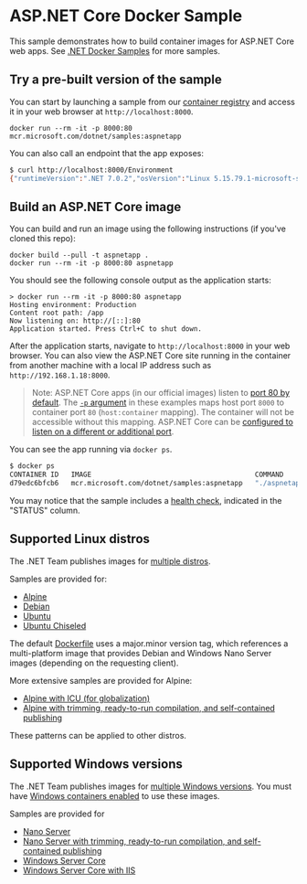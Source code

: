 # ASP.NET Core Docker Sample

This sample demonstrates how to build container images for ASP.NET Core web apps. See [.NET Docker Samples](../README.md) for more samples.

## Try a pre-built version of the sample

You can start by launching a sample from our [container registry](https://mcr.microsoft.com/) and access it in your web browser at `http://localhost:8000`.

```console
docker run --rm -it -p 8000:80 mcr.microsoft.com/dotnet/samples:aspnetapp
```

You can also call an endpoint that the app exposes:

```bash
$ curl http://localhost:8000/Environment
{"runtimeVersion":".NET 7.0.2","osVersion":"Linux 5.15.79.1-microsoft-standard-WSL2 #1 SMP Wed Nov 23 01:01:46 UTC 2022","osArchitecture":"X64","user":"root","processorCount":16,"totalAvailableMemoryBytes":67430023168,"memoryLimit":9223372036854771712,"memoryUsage":100577280}
```

## Build an ASP.NET Core image

You can build and run an image using the following instructions (if you've cloned this repo):

```console
docker build --pull -t aspnetapp .
docker run --rm -it -p 8000:80 aspnetapp
```

You should see the following console output as the application starts:

```console
> docker run --rm -it -p 8000:80 aspnetapp
Hosting environment: Production
Content root path: /app
Now listening on: http://[::]:80
Application started. Press Ctrl+C to shut down.
```

After the application starts, navigate to `http://localhost:8000` in your web browser. You can also view the ASP.NET Core site running in the container from another machine with a local IP address such as `http://192.168.1.18:8000`.

> Note: ASP.NET Core apps (in our official images) listen to [port 80 by default](https://github.com/dotnet/dotnet-docker/blob/d5df3f0710c43b14aacdac1e30ceed666699ea69/src/runtime-deps/6.0/jammy/amd64/Dockerfile#L19). The [`-p` argument](https://docs.docker.com/engine/reference/commandline/run/#publish) in these examples maps host port `8000` to container port `80` (`host:container` mapping). The container will not be accessible without this mapping. ASP.NET Core can be [configured to listen on a different or additional port](https://learn.microsoft.com/aspnet/core/fundamentals/servers/kestrel/endpoints).

You can see the app running via `docker ps`.

```bash
$ docker ps
CONTAINER ID   IMAGE                                        COMMAND         CREATED          STATUS                    PORTS                  NAMES
d79edc6bfcb6   mcr.microsoft.com/dotnet/samples:aspnetapp   "./aspnetapp"   35 seconds ago   Up 34 seconds (healthy)   0.0.0.0:8080->80/tcp   nice_curran
```

You may notice that the sample includes a [health check](../enable-healthchecks.md), indicated in the "STATUS" column.

## Supported Linux distros

The .NET Team publishes images for [multiple distros](../../documentation/supported-platforms.md.md).

Samples are provided for:

- [Alpine](Dockerfile.alpine)
- [Debian](Dockerfile.debian)
- [Ubuntu](Dockerfile.ubuntu)
- [Ubuntu Chiseled](Dockerfile.chiseled)

The default [Dockerfile](Dockerfile) uses a major.minor version tag, which references a multi-platform image that provides Debian and Windows Nano Server images (depending on the requesting client).

More extensive samples are provided for Alpine:

- [Alpine with ICU (for globalization)](Dockerfile.alpine-icu)
- [Alpine with trimming, ready-to-run compilation, and self-contained publishing](Dockerfile.alpine-slim)

These patterns can be applied to other distros.

## Supported Windows versions

The .NET Team publishes images for [multiple Windows versions](../../documentation/supported-platforms.md.md). You must have [Windows containers enabled](https://docs.docker.com/docker-for-windows/#switch-between-windows-and-linux-containers) to use these images.

Samples are provided for

- [Nano Server](Dockerfile.nanoserver)
- [Nano Server with trimming, ready-to-run compilation, and self-contained publishing](Dockerfile.nanoserver-slim)
- [Windows Server Core](Dockerfile.windowsservercore)
- [Windows Server Core with IIS](Dockerfile.windowsservercore-iis)
